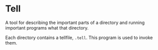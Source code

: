 # Tell

A tool for describing the important parts of a directory and running important programs what that directory.

Each directory contains a tellfile, `.tell`. This program is used to invoke them.
